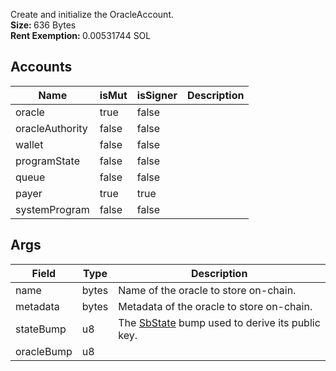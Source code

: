 Create and initialize the OracleAccount.<br /><b>Size: </b>636 Bytes<br /><b>Rent Exemption: </b>0.00531744 SOL

## Accounts
|Name|isMut|isSigner|Description|
|--|--|--|--|
| oracle | true | false |  |
| oracleAuthority | false | false |  |
| wallet | false | false |  |
| programState | false | false |  |
| queue | false | false |  |
| payer | true | true |  |
| systemProgram | false | false |  |
## Args
|Field|Type|Description|
|--|--|--|
| name |  bytes | Name of the oracle to store on-chain. |
| metadata |  bytes | Metadata of the oracle to store on-chain. |
| stateBump |  u8 | The [SbState](/solana/idl/accounts/SbState) bump used to derive its public key. |
| oracleBump |  u8 |  |
